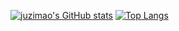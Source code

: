 [![juzimao's GitHub stats](https://github-readme-stats.vercel.app/api?username=106umao&show_icons=true&theme=radical&count_private=false&show_owner=false)](https://github.com/106umao/juzimao)
[![Top Langs](https://github-readme-stats.vercel.app/api/top-langs/?username=106umao)](https://github.com/106umao/juzimao)
